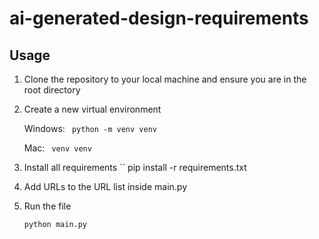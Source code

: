 # ai-generated-design-requirements

## Usage
1. Clone the repository to your local machine and ensure you are in the root directory

2. Create a new virtual environment

      Windows: 
      `` python -m venv venv``

      Mac: 
      `` venv venv``

3. Install all requirements
`` pip install -r requirements.txt

4. Add URLs to the URL list inside main.py

5. Run the file

    `` python main.py ``
